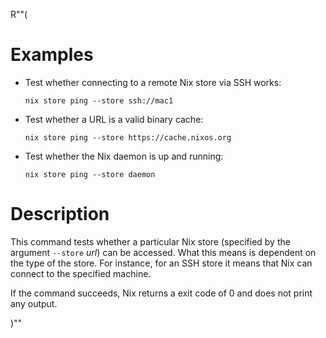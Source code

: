 R""(

# Examples

* Test whether connecting to a remote Nix store via SSH works:

  ```console
  nix store ping --store ssh://mac1
  ```

* Test whether a URL is a valid binary cache:

  ```console
  nix store ping --store https://cache.nixos.org
  ```

* Test whether the Nix daemon is up and running:

  ```console
  nix store ping --store daemon
  ```

# Description

This command tests whether a particular Nix store (specified by the
argument `--store` *url*) can be accessed. What this means is
dependent on the type of the store. For instance, for an SSH store it
means that Nix can connect to the specified machine.

If the command succeeds, Nix returns a exit code of 0 and does not
print any output.

)""
